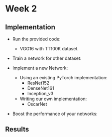 # Week 2

## Implementation

- Run the provided code:
	- VGG16 with TT100K dataset.
	
- Train a network for other dataset:

- Implement a new Network:
    - Using an existing PyTorch implementation:
		- ResNet152
		- DenseNet161
		- Inception_v3
    - Writing our own implementation:
		- OscarNet
		
- Boost the performance of your networks:

## Results
